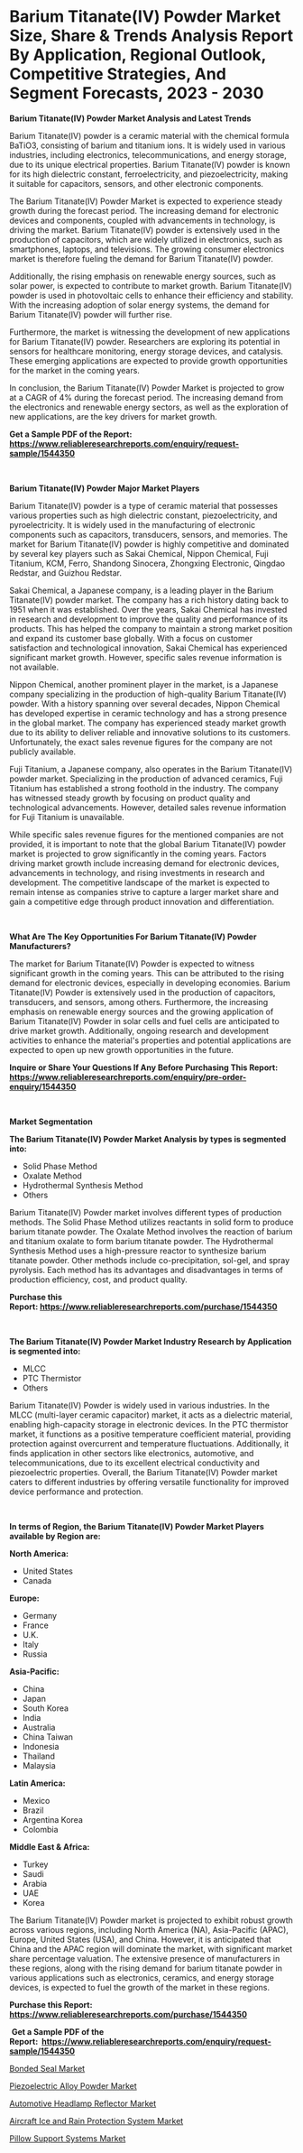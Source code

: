 <p><h1>Barium Titanate(IV) Powder Market Size, Share & Trends Analysis Report By Application, Regional Outlook, Competitive Strategies, And Segment Forecasts, 2023 - 2030</h1></p><p><strong>Barium Titanate(IV) Powder Market Analysis and Latest Trends</strong></p>
<p><p>Barium Titanate(IV) powder is a ceramic material with the chemical formula BaTiO3, consisting of barium and titanium ions. It is widely used in various industries, including electronics, telecommunications, and energy storage, due to its unique electrical properties. Barium Titanate(IV) powder is known for its high dielectric constant, ferroelectricity, and piezoelectricity, making it suitable for capacitors, sensors, and other electronic components.</p><p>The Barium Titanate(IV) Powder Market is expected to experience steady growth during the forecast period. The increasing demand for electronic devices and components, coupled with advancements in technology, is driving the market. Barium Titanate(IV) powder is extensively used in the production of capacitors, which are widely utilized in electronics, such as smartphones, laptops, and televisions. The growing consumer electronics market is therefore fueling the demand for Barium Titanate(IV) powder.</p><p>Additionally, the rising emphasis on renewable energy sources, such as solar power, is expected to contribute to market growth. Barium Titanate(IV) powder is used in photovoltaic cells to enhance their efficiency and stability. With the increasing adoption of solar energy systems, the demand for Barium Titanate(IV) powder will further rise.</p><p>Furthermore, the market is witnessing the development of new applications for Barium Titanate(IV) powder. Researchers are exploring its potential in sensors for healthcare monitoring, energy storage devices, and catalysis. These emerging applications are expected to provide growth opportunities for the market in the coming years.</p><p>In conclusion, the Barium Titanate(IV) Powder Market is projected to grow at a CAGR of 4% during the forecast period. The increasing demand from the electronics and renewable energy sectors, as well as the exploration of new applications, are the key drivers for market growth.</p></p>
<p><strong>Get a Sample PDF of the Report:&nbsp; <a href="https://www.reliableresearchreports.com/enquiry/request-sample/1544350">https://www.reliableresearchreports.com/enquiry/request-sample/1544350</a></strong></p>
<p>&nbsp;</p>
<p><strong>Barium Titanate(IV) Powder Major Market Players</strong></p>
<p><p>Barium Titanate(IV) powder is a type of ceramic material that possesses various properties such as high dielectric constant, piezoelectricity, and pyroelectricity. It is widely used in the manufacturing of electronic components such as capacitors, transducers, sensors, and memories. The market for Barium Titanate(IV) powder is highly competitive and dominated by several key players such as Sakai Chemical, Nippon Chemical, Fuji Titanium, KCM, Ferro, Shandong Sinocera, Zhongxing Electronic, Qingdao Redstar, and Guizhou Redstar.</p><p>Sakai Chemical, a Japanese company, is a leading player in the Barium Titanate(IV) powder market. The company has a rich history dating back to 1951 when it was established. Over the years, Sakai Chemical has invested in research and development to improve the quality and performance of its products. This has helped the company to maintain a strong market position and expand its customer base globally. With a focus on customer satisfaction and technological innovation, Sakai Chemical has experienced significant market growth. However, specific sales revenue information is not available.</p><p>Nippon Chemical, another prominent player in the market, is a Japanese company specializing in the production of high-quality Barium Titanate(IV) powder. With a history spanning over several decades, Nippon Chemical has developed expertise in ceramic technology and has a strong presence in the global market. The company has experienced steady market growth due to its ability to deliver reliable and innovative solutions to its customers. Unfortunately, the exact sales revenue figures for the company are not publicly available.</p><p>Fuji Titanium, a Japanese company, also operates in the Barium Titanate(IV) powder market. Specializing in the production of advanced ceramics, Fuji Titanium has established a strong foothold in the industry. The company has witnessed steady growth by focusing on product quality and technological advancements. However, detailed sales revenue information for Fuji Titanium is unavailable.</p><p>While specific sales revenue figures for the mentioned companies are not provided, it is important to note that the global Barium Titanate(IV) powder market is projected to grow significantly in the coming years. Factors driving market growth include increasing demand for electronic devices, advancements in technology, and rising investments in research and development. The competitive landscape of the market is expected to remain intense as companies strive to capture a larger market share and gain a competitive edge through product innovation and differentiation.</p></p>
<p>&nbsp;</p>
<p><strong>What Are The Key Opportunities For Barium Titanate(IV) Powder Manufacturers?</strong></p>
<p><p>The market for Barium Titanate(IV) Powder is expected to witness significant growth in the coming years. This can be attributed to the rising demand for electronic devices, especially in developing economies. Barium Titanate(IV) Powder is extensively used in the production of capacitors, transducers, and sensors, among others. Furthermore, the increasing emphasis on renewable energy sources and the growing application of Barium Titanate(IV) Powder in solar cells and fuel cells are anticipated to drive market growth. Additionally, ongoing research and development activities to enhance the material's properties and potential applications are expected to open up new growth opportunities in the future.</p></p>
<p><strong>Inquire or Share Your Questions If Any Before Purchasing This Report: <a href="https://www.reliableresearchreports.com/enquiry/pre-order-enquiry/1544350">https://www.reliableresearchreports.com/enquiry/pre-order-enquiry/1544350</a></strong></p>
<p>&nbsp;</p>
<p><strong>Market Segmentation</strong></p>
<p><strong>The Barium Titanate(IV) Powder Market Analysis by types is segmented into:</strong></p>
<p><ul><li>Solid Phase Method</li><li>Oxalate Method</li><li>Hydrothermal Synthesis Method</li><li>Others</li></ul></p>
<p><p>Barium Titanate(IV) Powder market involves different types of production methods. The Solid Phase Method utilizes reactants in solid form to produce barium titanate powder. The Oxalate Method involves the reaction of barium and titanium oxalate to form barium titanate powder. The Hydrothermal Synthesis Method uses a high-pressure reactor to synthesize barium titanate powder. Other methods include co-precipitation, sol-gel, and spray pyrolysis. Each method has its advantages and disadvantages in terms of production efficiency, cost, and product quality.</p></p>
<p><strong>Purchase this Report:&nbsp;<a href="https://www.reliableresearchreports.com/purchase/1544350">https://www.reliableresearchreports.com/purchase/1544350</a></strong></p>
<p>&nbsp;</p>
<p><strong>The Barium Titanate(IV) Powder Market Industry Research by Application is segmented into:</strong></p>
<p><ul><li>MLCC</li><li>PTC Thermistor</li><li>Others</li></ul></p>
<p><p>Barium Titanate(IV) Powder is widely used in various industries. In the MLCC (multi-layer ceramic capacitor) market, it acts as a dielectric material, enabling high-capacity storage in electronic devices. In the PTC thermistor market, it functions as a positive temperature coefficient material, providing protection against overcurrent and temperature fluctuations. Additionally, it finds application in other sectors like electronics, automotive, and telecommunications, due to its excellent electrical conductivity and piezoelectric properties. Overall, the Barium Titanate(IV) Powder market caters to different industries by offering versatile functionality for improved device performance and protection.</p></p>
<p>&nbsp;</p>
<p><strong>In terms of Region, the Barium Titanate(IV) Powder Market Players available by Region are:</strong></p>
<p>
    <p> <strong> North America: </strong>
        <ul>
            <li>United States</li>
            <li>Canada</li>
        </ul>
        </p> 
    <p> <strong> Europe: </strong>
        <ul>
            <li>Germany</li>
            <li>France</li>
            <li>U.K.</li>
            <li>Italy</li>
            <li>Russia</li>
        </ul>
        </p> 
    <p> <strong> Asia-Pacific: </strong>
        <ul>
            <li>China</li>
            <li>Japan</li>
            <li>South Korea</li>
            <li>India</li>
            <li>Australia</li>
            <li>China Taiwan</li>
            <li>Indonesia</li>
            <li>Thailand</li>
            <li>Malaysia</li>
        </ul>
        </p> 
    <p> <strong> Latin America: </strong>
        <ul>
            <li>Mexico</li>
            <li>Brazil</li>
            <li>Argentina Korea</li>
            <li>Colombia</li>
        </ul>
        </p> 
    <p> <strong> Middle East & Africa: </strong>
        <ul>
            <li>Turkey</li>
            <li>Saudi</li>
            <li>Arabia</li>
            <li>UAE</li>
            <li>Korea</li>
        </ul>
    </p>
    </p>
<p><p>The Barium Titanate(IV) Powder market is projected to exhibit robust growth across various regions, including North America (NA), Asia-Pacific (APAC), Europe, United States (USA), and China. However, it is anticipated that China and the APAC region will dominate the market, with significant market share percentage valuation. The extensive presence of manufacturers in these regions, along with the rising demand for barium titanate powder in various applications such as electronics, ceramics, and energy storage devices, is expected to fuel the growth of the market in these regions.</p></p>
<p><strong>Purchase this Report: <a href="https://www.reliableresearchreports.com/purchase/1544350">https://www.reliableresearchreports.com/purchase/1544350</a></strong></p>
<p>&nbsp;<strong>Get a Sample PDF of the Report:&nbsp;&nbsp;<a href="https://www.reliableresearchreports.com/enquiry/request-sample/1544350">https://www.reliableresearchreports.com/enquiry/request-sample/1544350</a></strong></p>
<p><strong></strong></p>
<p><p><a href="https://www.linkedin.com/pulse/decoding-bonded-seal-market-deep-dive-latest-trends-segmentation-erxfe/">Bonded Seal Market</a></p><p><a href="https://github.com/AKSHATREPORTPRIME/Market-Research-Report-List-1/blob/main/piezoelectric-alloy-powder-market.md">Piezoelectric Alloy Powder Market</a></p><p><a href="https://medium.com/@jacks0866979/automotive-headlamp-reflector-market-size-growth-forecast-2023-2030-02fe6d91da7d">Automotive Headlamp Reflector Market</a></p><p><a href="https://medium.com/@jaylonlesch/aircraft-ice-and-rain-protection-system-market-size-growth-forecast-2023-2030-ad62c96d24d5">Aircraft Ice and Rain Protection System Market</a></p><p><a href="https://github.com/lilstefpacute/Market-Research-Report-List-1/blob/main/pillow-support-systems-market.md">Pillow Support Systems Market</a></p></p>